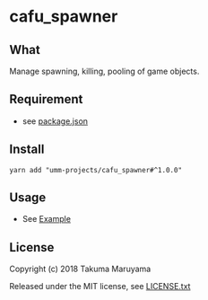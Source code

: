# cafu_spawner

## What

Manage spawning, killing, pooling of game objects.

## Requirement

* see [package.json](package.json)

## Install

```shell
yarn add "umm-projects/cafu_spawner#^1.0.0"
```

## Usage

* See [Example](Assets/Examples)

## License

Copyright (c) 2018 Takuma Maruyama

Released under the MIT license, see [LICENSE.txt](LICENSE.txt)

